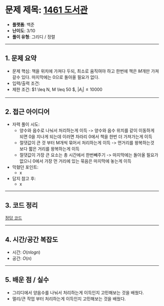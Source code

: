# 문제 제목: [1461 도서관](https://www.acmicpc.net/problem/1461)
- **플랫폼**: 백준 
- **난이도**: 3/10
- **풀이 유형**: 그리디 / 정렬

---

## 1. 문제 요약
- 문제 핵심: 책을 위치에 가져다 두되, 최소로 움직여야 하고 한번에 책은 $M$개만 가져갈수 있다. 마지막에는 0으로 돌아올 필요가 없다.
- 입력/출력 조건: 
- 제한 조건: $1 \leq N, M \leq 50 $, $| A_i| \leq 10000$

---

## 2. 접근 아이디어
- 자력 풀이 시도:
  - 양수와 음수로 나눠서 처리하는게 이득 -> 양수와 음수 위치를 같이 이동하게 되면 0을 지나게 되는데 이러면 차라리 0에서 책을 한번 더 가져가는게 이득
  - 절댓값이 큰 것 부터 M개씩 묶어서 처리하는게 이득 -> 먼거리를 왕복하는것 보다 짧은 거리를 왕복하는게 이득
  - 절댓값이 가장 큰 요소는 총 시간에서 한번빼주기 -> 마지막에는 돌아올 필요가 없으니 0에서 가장 먼 거리에 있는 묶음은 마지막에 놓는게 이득 
- 막혔던 포인트:
  - x
- 답지 참고 후:
  - x

---

## 3. 코드 정리
[정답 코드](./answer.py)

---

## 4. 시간/공간 복잡도

* 시간: $O( n log n )$
* 공간: $O( n )$

---

## 5. 배운 점 / 실수

* 그리디에서 양음수를 나눠서 처리하는게 이득인지 고민해보는 것을 배웠다.
* 멀리/큰 작업 부터 처리하는게 이득인지 고민해보는 것을 배웠다.
